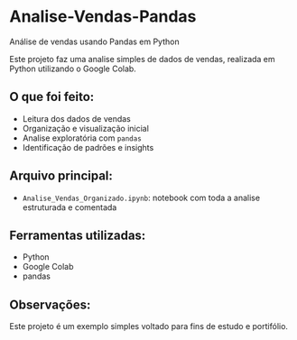 # Analise-Vendas-Pandas
Análise de vendas usando Pandas em Python

Este projeto faz uma analise simples de dados de vendas, realizada em Python utilizando o Google Colab.

## O que foi feito:
- Leitura dos dados de vendas
- Organização e visualização inicial
- Analise exploratória com `pandas`
- Identificação de padrões e insights

## Arquivo principal:
- `Analise_Vendas_Organizado.ipynb`: notebook com toda a analise estruturada e comentada

## Ferramentas utilizadas:
- Python
- Google Colab
- pandas

## Observações:
Este projeto é um exemplo simples voltado para fins de estudo e portifólio.
